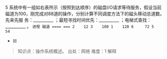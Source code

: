5
系统中有一组如右表所示（按照到达顺序）的磁盘I/O请求等待服务，假设当前磁道为100，刚完成对88道的操作，分别计算不同调度方法下的磁头移动总道数。先来先服
务：__________ ；最短寻找时间优先：__________ ；电梯式查找：__________ 。
    ```
	    进程 磁道
	    ==== ===
	    2    12
	    3    180
	    1    120
	    6     72
	    5    54
	    ```
    
- [x]  

> 知识点：操作系统概述。
> 出处：网络
> 难度：1
> 解释
